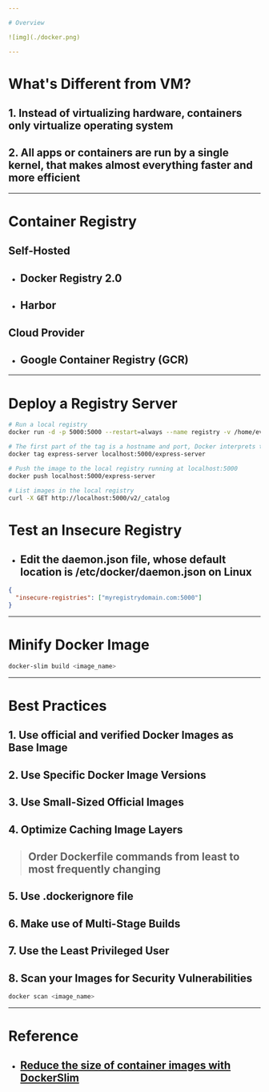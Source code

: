 ```yaml
---

# Overview

![img](./docker.png)

---
```


# What's Different from VM?

## 1. Instead of virtualizing hardware, containers only virtualize operating system

## 2. All apps or containers are run by a single kernel, that makes almost everything faster and more efficient

---

# Container Registry

## Self-Hosted
- ## Docker Registry 2.0
- ## Harbor

## Cloud Provider
- ## Google Container Registry (GCR)


---

# Deploy a Registry Server

```sh
# Run a local registry
docker run -d -p 5000:5000 --restart=always --name registry -v /home/evan/mnt/registry:/var/lib/registry  registry:2
```

```sh
# The first part of the tag is a hostname and port, Docker interprets this as the location of a registry, when pushing.
docker tag express-server localhost:5000/express-server
```

```sh
# Push the image to the local registry running at localhost:5000
docker push localhost:5000/express-server
```

```sh
# List images in the local registry
curl -X GET http://localhost:5000/v2/_catalog
```

# Test an Insecure Registry

- ## Edit the **daemon.json** file, whose default location is **/etc/docker/daemon.json** on Linux

```json
{
  "insecure-registries": ["myregistrydomain.com:5000"]
}
```

---

# Minify Docker Image

```sh
docker-slim build <image_name>
```

---

# Best Practices
## 1. Use official and verified Docker Images as Base Image
## 2. Use Specific Docker Image Versions
## 3. Use Small-Sized Official Images
## 4. Optimize Caching Image Layers
> ## Order Dockerfile commands from least to most frequently changing 
## 5. Use .dockerignore file
## 6. Make use of Multi-Stage Builds
## 7. Use the Least Privileged User 
## 8. Scan your Images for Security Vulnerabilities
```sh
docker scan <image_name>
```

---

# Reference
- ## [Reduce the size of container images with DockerSlim](https://developers.redhat.com/articles/2022/01/17/reduce-size-container-images-dockerslim)
